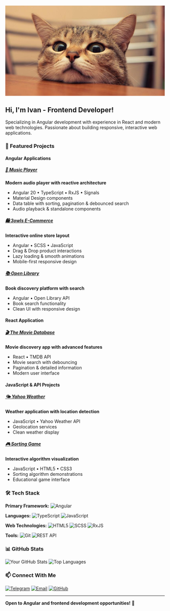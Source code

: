 ![Header](https://github.com/s1ick/s1ick/blob/main/assets/header.jpg?raw=true)

## Hi, I'm Ivan - Frontend Developer!

Specializing in Angular development with experience in React and modern web technologies. Passionate about building responsive, interactive web applications.

### 🚀 Featured Projects

#### **Angular Applications**

##### [🎵 Music Player](https://github.com/s1ick/music)
**Modern audio player with reactive architecture**
- Angular 20 • TypeScript • RxJS • Signals
- Material Design components
- Data table with sorting, pagination & debounced search
- Audio playback & standalone components

##### [🛍️ 3owls E-Commerce](https://github.com/s1ick/3owls)
**Interactive online store layout**
- Angular • SCSS • JavaScript
- Drag & Drop product interactions
- Lazy loading & smooth animations
- Mobile-first responsive design

##### [📚 Open Library](https://github.com/s1ick/Open-Library)
**Book discovery platform with search**
- Angular • Open Library API
- Book search functionality
- Clean UI with responsive design

#### **React Application**

##### [🎬 The Movie Database](https://github.com/s1ick/theMovieDatabase)
**Movie discovery app with advanced features**
- React • TMDB API
- Movie search with debouncing
- Pagination & detailed information
- Modern user interface

#### **JavaScript & API Projects**

##### [🌤️ Yahoo Weather](https://github.com/s1ick/YahooWeather)
**Weather application with location detection**
- JavaScript • Yahoo Weather API
- Geolocation services
- Clean weather display

##### [🎮 Sorting Game](https://github.com/s1ick/SortingGame)
**Interactive algorithm visualization**
- JavaScript • HTML5 • CSS3
- Sorting algorithm demonstrations
- Educational game interface

### 🛠 Tech Stack

**Primary Framework:**
![Angular](https://img.shields.io/badge/-Angular-002137?style=for-the-badge&logo=angular)

**Languages:**
![TypeScript](https://img.shields.io/badge/-TypeScript-002137?style=for-the-badge&logo=typescript)
![JavaScript](https://img.shields.io/badge/-JavaScript-002137?style=for-the-badge&logo=javascript)

**Web Technologies:**
![HTML5](https://img.shields.io/badge/-HTML5-002137?style=for-the-badge&logo=html5)
![SCSS](https://img.shields.io/badge/-SCSS-002137?style=for-the-badge&logo=sass)
![RxJS](https://img.shields.io/badge/-RxJS-002137?style=for-the-badge&logo=reactivex)

**Tools:**
![Git](https://img.shields.io/badge/-Git-002137?style=for-the-badge&logo=git)
![REST API](https://img.shields.io/badge/-REST%20API-002137?style=for-the-badge)

### 📊 GitHub Stats

![Your GitHub Stats](https://github-readme-stats.vercel.app/api?username=s1ick&show_icons=true&theme=dark&hide_title=true)
![Top Languages](https://github-readme-stats.vercel.app/api/top-langs/?username=s1ick&layout=compact&theme=dark)

### 📫 Connect With Me

[![Telegram](https://img.shields.io/badge/-Telegram-002137?style=for-the-badge&logo=telegram)](https://t.me/estheticmadness)
[![Email](https://img.shields.io/badge/-Email-002137?style=for-the-badge&logo=gmail)](mailto:berkut89@list.ru)
[![GitHub](https://img.shields.io/badge/-GitHub-002137?style=for-the-badge&logo=github)](https://github.com/s1ick)

---

**Open to Angular and frontend development opportunities!** 🚀
